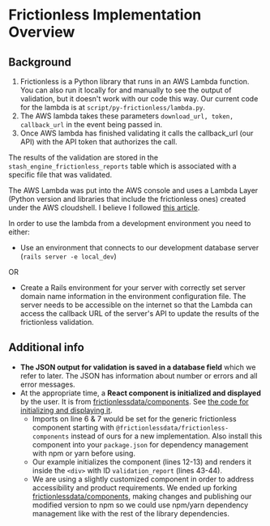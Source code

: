 # Frictionless Implementation Overview

## Background
1. Frictionless is a Python library that runs in an AWS Lambda function.  You can also run it locally for
   and manually to see the output of validation, but it doesn't work with our code this way.  Our 
   current code for the lambda is at `script/py-frictionless/lambda.py`.
2. The AWS lambda takes these parameters `download_url, token, callback_url` in the event being passed in.
3. Once AWS lambda has finished validating it calls the callback_url (our API) with the API token that
   authorizes the call.

The results of the validation are stored in the `stash_engine_frictionless_reports` table which is associated with a
specific file that was validated.

The AWS Lambda was put into the AWS console and uses a Lambda Layer (Python version and libraries that include the 
frictionless ones)
created under the AWS cloudshell.  I believe I followed
[this article](https://www.linkedin.com/pulse/add-external-python-libraries-aws-lambda-using-layers-gabe-olokun/).

In order to use the lambda from a development environment you need to either:

- Use an environment that connects to our development database server (`rails server -e local_dev`)

OR

- Create a Rails environment for your server with correctly set server domain name information in the environment
  configuration file.  The server needs to be accessible on the internet so that the Lambda can access the
  callback URL of the server's API to update the results of the frictionless validation.

## Additional info

- **The JSON output for validation is saved in a database field** which we refer to later.
  The JSON has information about number or errors and all error messages.
- At the appropriate time, a **React component is initialized and displayed** by the user.
  It is from [frictionlessdata/components](https://github.com/frictionlessdata/components).
  See [the code for initializing and displaying it](https://github.com/CDL-Dryad/dryad-app/blob/f61b26e21f5d62fef7293de2a5a756fa5ab1fbc8/app/javascript/components/FileUpload/ModalValidationReport/ModalValidationReport.js).
  - Imports on line 6 & 7 would be set for the generic frictionless component
    starting with `@frictionlessdata/frictionless-components` instead of ours for a new implementation.
    Also install this component into your `package.json` for dependency management
    with npm or yarn before using.
  - Our example initializes the component (lines 12-13) and renders it inside the
    `<div>` with ID `validation_report` (lines 43-44).
  - We are using a slightly customized component in order to address accessibility and
    product requirements. We ended up forking [frictionlessdata/components](https://github.com/frictionlessdata/components),
    making changes and publishing our modified version to npm so we could use npm/yarn
    dependency management like with the rest of the library dependencies.
  